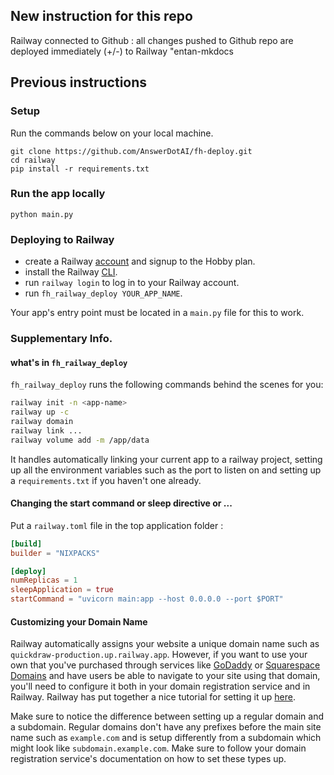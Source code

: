 ## New instruction for this repo

Railway connected to Github : all changes pushed to Github repo are deployed immediately (+/-) to Railway "entan-mkdocs

## Previous instructions

### Setup
Run the commands below on your local machine.
```commandline
git clone https://github.com/AnswerDotAI/fh-deploy.git
cd railway
pip install -r requirements.txt
```

### Run the app locally
```commandline
python main.py
```
### Deploying to Railway
- create a Railway [account](https://railway.app/) and signup to the Hobby plan. 
- install the Railway [CLI](https://docs.railway.app/guides/cli#installing-the-cli).
- run `railway login` to log in to your Railway account.
- run `fh_railway_deploy YOUR_APP_NAME`.

 Your app's entry point must be located in a `main.py` file for this to work.

### Supplementary Info.

#### what's in `fh_railway_deploy`
`fh_railway_deploy` runs the following commands behind the scenes for you:

```bash
railway init -n <app-name>
railway up -c
railway domain
railway link ...
railway volume add -m /app/data
```

It handles automatically linking your current app to a railway project, setting up all the environment variables such as the port to listen on and setting up a `requirements.txt` if you haven't one already.

#### Changing the start command or sleep directive or ...

Put a `railway.toml` file in the top application folder :

```toml
[build]
builder = "NIXPACKS"

[deploy]
numReplicas = 1
sleepApplication = true
startCommand = "uvicorn main:app --host 0.0.0.0 --port $PORT"
```

#### Customizing your Domain Name

Railway automatically assigns your website a unique domain name such as `quickdraw-production.up.railway.app`. However, if you want to use your own that you've purchased through services like [GoDaddy](https://www.godaddy.com/) or [Squarespace Domains](https://domains.squarespace.com/) and have users be able to navigate to your site using that domain, you'll need to configure it both in your domain registration service and in Railway. Railway has put together a nice tutorial for setting it up [here](https://docs.railway.app/guides/public-networking#custom-domains).

Make sure to notice the difference between setting up a regular domain and a subdomain. Regular domains don't have any prefixes before the main site name such as `example.com` and is setup differently from a subdomain which might look like `subdomain.example.com`. Make sure to follow your domain registration service's documentation on how to set these types up.